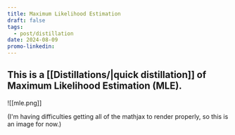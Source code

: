 ```yaml
---
title: Maximum Likelihood Estimation
draft: false
tags:
  - post/distillation
date: 2024-08-09
promo-linkedin:
---
```

## This is a [[Distillations/|quick distillation]] of Maximum Likelihood Estimation (MLE).

![[mle.png]]

(I'm having difficulties getting all of the mathjax to render properly, so this is an image for now.)
